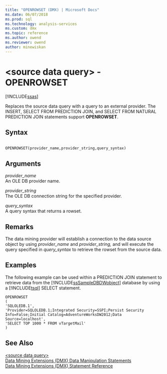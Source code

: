 ```yaml
---
title: "OPENROWSET (DMX) | Microsoft Docs"
ms.date: 06/07/2018
ms.prod: sql
ms.technology: analysis-services
ms.custom: dmx
ms.topic: reference
ms.author: owend
ms.reviewer: owend
author: minewiskan
---
```

# &lt;source data query&gt; - OPENROWSET
[!INCLUDE[ssas](../includes/applies-to-version/ssas.md)]

  Replaces the source data query with a query to an external provider. The INSERT, SELECT FROM PREDICTION JOIN, and SELECT FROM NATURAL PREDICTION JOIN statements support **OPENROWSET**.  
  
## Syntax  
  
```  
  
OPENROWSET(provider_name,provider_string,query_syntax)  
```  
  
## Arguments  
 *provider_name*  
 An OLE DB provider name.  
  
 *provider_string*  
 The OLE DB connection string for the specified provider.  
  
 *query_syntax*  
 A query syntax that returns a rowset.  
  
## Remarks  
 The data mining provider will establish a connection to the data source object by using *provider_name* and *provider_string,* and will execute the query specified in *query_syntax* to retrieve the rowset from the source data.  
  
## Examples  
 The following example can be used within a PREDICTION JOIN statement to retrieve data from the [!INCLUDE[ssSampleDBDWobject](../includes/sssampledbdwobject-md.md)] database by using a [!INCLUDE[tsql](../includes/tsql-md.md)] SELECT statement.  
  
```  
OPENROWSET  
(  
'SQLOLEDB.1',  
'Provider=SQLOLEDB.1;Integrated Security=SSPI;Persist Security     Info=False;Initial Catalog=AdventureWorksDW2012;Data Source=localhost',  
'SELECT TOP 1000 * FROM vTargetMail'  
)  
```  
  
## See Also  
 [&#60;source data query&#62;](../dmx/source-data-query.md)   
 [Data Mining Extensions &#40;DMX&#41; Data Manipulation Statements](../dmx/dmx-statements-data-manipulation.md)   
 [Data Mining Extensions &#40;DMX&#41; Statement Reference](../dmx/data-mining-extensions-dmx-statements.md)  
  
  
